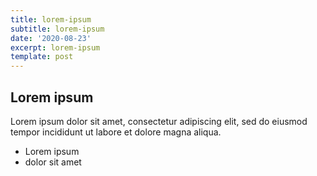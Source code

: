```yaml
---
title: lorem-ipsum
subtitle: lorem-ipsum
date: '2020-08-23'
excerpt: lorem-ipsum
template: post
---
```

## Lorem ipsum
Lorem ipsum dolor sit amet, consectetur adipiscing elit, sed do eiusmod tempor incididunt ut labore et dolore magna aliqua.
- Lorem ipsum
- dolor sit amet